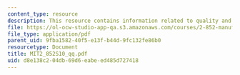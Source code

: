 ```yaml
---
content_type: resource
description: This resource contains information related to quality and quantity.
file: https://ol-ocw-studio-app-qa.s3.amazonaws.com/courses/2-852-manufacturing-systems-analysis-spring-2010/d8e138c204db69d6eabeed485d727418_MIT2_852S10_qq.pdf
file_type: application/pdf
parent_uid: 9fba1582-40f5-e13f-b44d-9fc132fe86b0
resourcetype: Document
title: MIT2_852S10_qq.pdf
uid: d8e138c2-04db-69d6-eabe-ed485d727418
---
```

